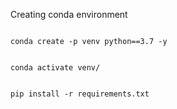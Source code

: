 Creating conda environment

```

conda create -p venv python==3.7 -y

```

```

conda activate venv/

```


```

pip install -r requirements.txt

```
